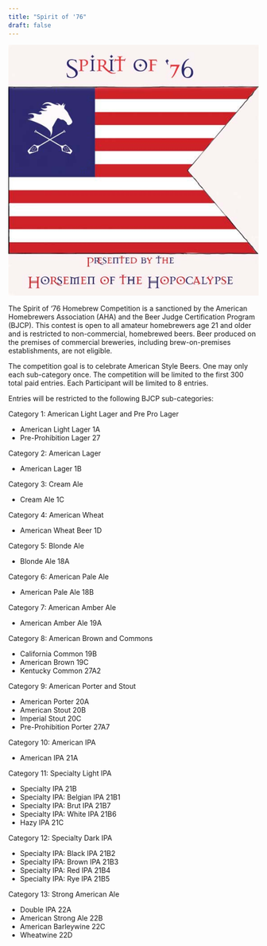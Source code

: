 ```yaml
---
title: "Spirit of '76"
draft: false
---
```


![alt](/images/spirit_of_76.jpg)

The Spirit of ‘76 Homebrew Competition is a sanctioned by the American Homebrewers Association (AHA) and the Beer Judge Certification Program (BJCP). This contest is open to all amateur homebrewers age 21 and older and is restricted to non-commercial, homebrewed beers. Beer produced on the premises of commercial breweries, including brew-on-premises establishments, are not eligible.

The competition goal is to celebrate American Style Beers. One may only each sub-category once. The competition will be limited to the first 300 total paid entries. Each Participant will be limited to 8 entries.

Entries will be restricted to the following BJCP sub-categories:

Category 1: American Light Lager and Pre Pro Lager

- American Light Lager 1A
- Pre-Prohibition Lager 27

Category 2: American Lager

- American Lager 1B

Category 3: Cream Ale

- Cream Ale 1C

Category 4: American Wheat

- American Wheat Beer 1D

Category 5: Blonde Ale

- Blonde Ale 18A

Category 6: American Pale Ale

- American Pale Ale 18B

Category 7: American Amber Ale

- American Amber Ale 19A

Category 8: American Brown and Commons

- California Common 19B
- American Brown 19C
- Kentucky Common 27A2

Category 9: American Porter and Stout

- American Porter 20A
- American Stout 20B
- Imperial Stout 20C
- Pre-Prohibition Porter 27A7

Category 10: American IPA

- American IPA 21A

Category 11: Specialty Light IPA

- Specialty IPA 21B
- Specialty IPA: Belgian IPA 21B1
- Specialty IPA: Brut IPA 21B7
- Specialty IPA: White IPA 21B6
- Hazy IPA 21C

Category 12: Specialty Dark IPA

- Specialty IPA: Black IPA 21B2
- Specialty IPA: Brown IPA 21B3
- Specialty IPA: Red IPA 21B4
- Specialty IPA: Rye IPA 21B5

Category 13: Strong American Ale

- Double IPA 22A
- American Strong Ale 22B
- American Barleywine 22C
- Wheatwine 22D
